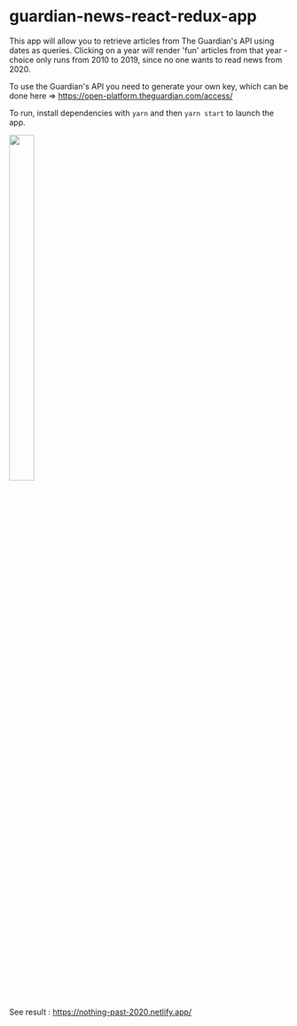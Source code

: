 # guardian-news-react-redux-app

This app will allow you to retrieve articles from The Guardian's API using dates as queries.
Clicking on a year will render 'fun' articles from that year - choice only runs from 2010 to 2019, since no one wants to read news from 2020.

To use the Guardian's API you need to generate your own key, which can be done here => https://open-platform.theguardian.com/access/

To run, install dependencies with ```yarn``` and then ```yarn start``` to launch the app.

<img src="https://db3pap004files.storage.live.com/y4mmZyn4Gilcy3q4N03tV6-4f9uUYZ5yKlyhSoTEu0im8_qDsjMQPY1jv-rxDydZ_V4New5M_LdDNe352SZ9RAB6wfcexA7Am1BpuiWForiNP-HtL1iNK2Z5FD9aukJPgybVLhQtVb7nEw2tShZBrqN5RgvxDzYRXjQEaIDbqcPESSDV5hyRtVsxNeFKB6l2U_d?width=1826&height=855&cropmode=none" width=30% height="40%">

See result : https://nothing-past-2020.netlify.app/
